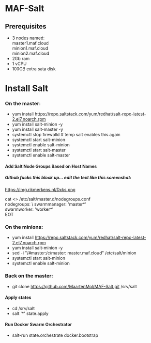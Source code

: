 # MAF-Salt
## Prerequisites
* 3 nodes named:\
    master1.maf.cloud\
    minion1.maf.cloud\
    minion2.maf.cloud
* 2Gb ram
* 1 vCPU
* 100GB extra sata disk

# Install Salt
### On the master:
* yum install https://repo.saltstack.com/yum/redhat/salt-repo-latest-2.el7.noarch.rpm 
* yum install salt-minion -y 
* yum install salt-master -y 
* systemctl stop firewalld # temp salt enables this again
* systemctl start salt-minion 
* systemctl enable salt-minion 
* systemctl start salt-master 
* systemctl enable salt-master 

#### Add Salt Node Groups Based on Host Names
##### Github fucks this block up... edit the text like this screenshot:
https://img.rikmerkens.nl/Dxks.png

cat <<EOT >> /etc/salt/master.d/nodegroups.conf  
nodegroups: \ 
    swarmmanager: 'master*' \
    swarmworker: 'worker*' \
EOT  
  
### On the minions:
* yum install https://repo.saltstack.com/yum/redhat/salt-repo-latest-2.el7.noarch.rpm 
* yum install salt-minion -y 
* sed -i "/#master:/c\master: master.maf.cloud" /etc/salt/minion 
* systemctl start salt-minion 
* systemctl enable salt-minion

### Back on the master:
* git clone https://github.com/MaartenMol/MAF-Salt.git /srv/salt

#### Apply states
* cd /srv/salt
* salt '*' state.apply

#### Run Docker Swarm Orchestrator
* salt-run state.orchestrate docker.bootstrap
